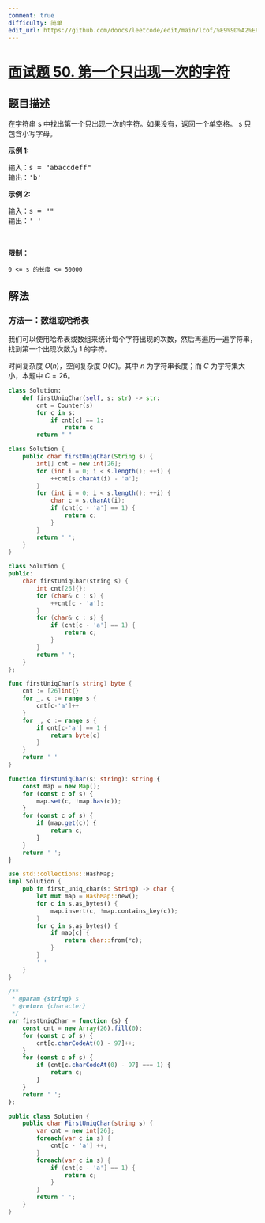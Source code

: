 ```yaml
---
comment: true
difficulty: 简单
edit_url: https://github.com/doocs/leetcode/edit/main/lcof/%E9%9D%A2%E8%AF%95%E9%A2%9850.%20%E7%AC%AC%E4%B8%80%E4%B8%AA%E5%8F%AA%E5%87%BA%E7%8E%B0%E4%B8%80%E6%AC%A1%E7%9A%84%E5%AD%97%E7%AC%A6/README.md
---
```


# [面试题 50. 第一个只出现一次的字符](https://leetcode.cn/problems/di-yi-ge-zhi-chu-xian-yi-ci-de-zi-fu-lcof/)

## 题目描述

<p>在字符串 s 中找出第一个只出现一次的字符。如果没有，返回一个单空格。 s 只包含小写字母。</p>

<p><strong>示例 1:</strong></p>

<pre>
输入：s = "abaccdeff"
输出：'b'
</pre>

<p><strong>示例 2:</strong></p>

<pre>
输入：s = "" 
输出：' '
</pre>

<p>&nbsp;</p>

<p><strong>限制：</strong></p>

<p><code>0 &lt;= s 的长度 &lt;= 50000</code></p>

## 解法

### 方法一：数组或哈希表

我们可以使用哈希表或数组来统计每个字符出现的次数，然后再遍历一遍字符串，找到第一个出现次数为 $1$ 的字符。

时间复杂度 $O(n)$，空间复杂度 $O(C)$。其中 $n$ 为字符串长度；而 $C$ 为字符集大小，本题中 $C=26$。

<!-- tabs:start -->

```python
class Solution:
    def firstUniqChar(self, s: str) -> str:
        cnt = Counter(s)
        for c in s:
            if cnt[c] == 1:
                return c
        return " "
```

```java
class Solution {
    public char firstUniqChar(String s) {
        int[] cnt = new int[26];
        for (int i = 0; i < s.length(); ++i) {
            ++cnt[s.charAt(i) - 'a'];
        }
        for (int i = 0; i < s.length(); ++i) {
            char c = s.charAt(i);
            if (cnt[c - 'a'] == 1) {
                return c;
            }
        }
        return ' ';
    }
}
```

```cpp
class Solution {
public:
    char firstUniqChar(string s) {
        int cnt[26]{};
        for (char& c : s) {
            ++cnt[c - 'a'];
        }
        for (char& c : s) {
            if (cnt[c - 'a'] == 1) {
                return c;
            }
        }
        return ' ';
    }
};
```

```go
func firstUniqChar(s string) byte {
	cnt := [26]int{}
	for _, c := range s {
		cnt[c-'a']++
	}
	for _, c := range s {
		if cnt[c-'a'] == 1 {
			return byte(c)
		}
	}
	return ' '
}
```

```ts
function firstUniqChar(s: string): string {
    const map = new Map();
    for (const c of s) {
        map.set(c, !map.has(c));
    }
    for (const c of s) {
        if (map.get(c)) {
            return c;
        }
    }
    return ' ';
}
```

```rust
use std::collections::HashMap;
impl Solution {
    pub fn first_uniq_char(s: String) -> char {
        let mut map = HashMap::new();
        for c in s.as_bytes() {
            map.insert(c, !map.contains_key(c));
        }
        for c in s.as_bytes() {
            if map[c] {
                return char::from(*c);
            }
        }
        ' '
    }
}
```

```js
/**
 * @param {string} s
 * @return {character}
 */
var firstUniqChar = function (s) {
    const cnt = new Array(26).fill(0);
    for (const c of s) {
        cnt[c.charCodeAt(0) - 97]++;
    }
    for (const c of s) {
        if (cnt[c.charCodeAt(0) - 97] === 1) {
            return c;
        }
    }
    return ' ';
};
```

```cs
public class Solution {
    public char FirstUniqChar(string s) {
        var cnt = new int[26];
        foreach(var c in s) {
            cnt[c - 'a'] ++;
        }
        foreach(var c in s) {
            if (cnt[c - 'a'] == 1) {
                return c;
            }
        }
        return ' ';
    }
}
```

<!-- tabs:end -->

<!-- end -->
